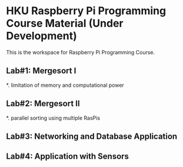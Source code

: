 HKU Raspberry Pi Programming Course Material (Under Development)
================================================================

This is the workspace for Raspberry Pi Programming Course.



Lab#1: Mergesort I
------------------
*. limitation of memory and computational power

Lab#2: Mergesort II
-------------------
*. parallel sorting using multiple RasPis

Lab#3: Networking and Database Application
------------------------------------------

Lab#4: Application with Sensors
-------------------------------